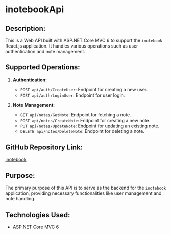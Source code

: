 # inotebookApi

## Description:
This is a Web API built with ASP.NET Core MVC 6 to support the `inotebook` React.js application. It handles various operations such as user authentication and note management.

## Supported Operations:
1. **Authentication:**
   - `POST api/auth/CreateUser`: Endpoint for creating a new user.
   - `POST api/auth/LoginUser`: Endpoint for user login.

2. **Note Management:**
   - `GET api/notes/GetNote`: Endpoint for fetching a note.
   - `POST api/notes/CreateNote`: Endpoint for creating a new note.
   - `PUT api/notes/UpdateNote`: Endpoint for updating an existing note.
   - `DELETE api/notes/DeleteNote`: Endpoint for deleting a note.

## GitHub Repository Link:
[inotebook](https://github.com/NachiketGavad/inotebook)

## Purpose:
The primary purpose of this API is to serve as the backend for the `inotebook` application, providing necessary functionalities like user management and note handling.

## Technologies Used:
- ASP.NET Core MVC 6
